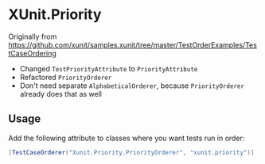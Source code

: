 ﻿# XUnit.Priority

Originally from https://github.com/xunit/samples.xunit/tree/master/TestOrderExamples/TestCaseOrdering

- Changed `TestPriorityAttribute` to `PriorityAttribute`
- Refactored `PriorityOrderer` 
- Don't need separate `AlphabeticalOrderer`, because `PriorityOrderer` already does that as well



## Usage

Add the following attribute to classes where you want tests run in order:

```csharp
[TestCaseOrderer("Xunit.Priority.PriorityOrderer", "xunit.priority")]
```

